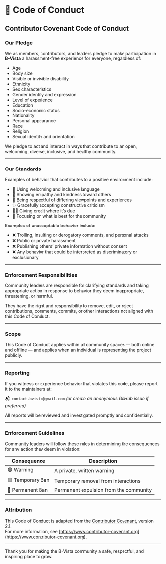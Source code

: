 # 📜 Code of Conduct

## Contributor Covenant Code of Conduct

### Our Pledge

We as members, contributors, and leaders pledge to make participation in **B-Vista** a harassment-free experience for everyone, regardless of:

- Age
- Body size
- Visible or invisible disability
- Ethnicity
- Sex characteristics
- Gender identity and expression
- Level of experience
- Education
- Socio-economic status
- Nationality
- Personal appearance
- Race
- Religion
- Sexual identity and orientation

We pledge to act and interact in ways that contribute to an open, welcoming, diverse, inclusive, and healthy community.

---

### Our Standards

Examples of behavior that contributes to a positive environment include:

- 🧠 Using welcoming and inclusive language
- 🙌 Showing empathy and kindness toward others
- 🧩 Being respectful of differing viewpoints and experiences
- ✨ Gracefully accepting constructive criticism
- 🧑‍🏫 Giving credit where it’s due
- 🤝 Focusing on what is best for the community

Examples of unacceptable behavior include:

- ❌ Trolling, insulting or derogatory comments, and personal attacks
- ❌ Public or private harassment
- ❌ Publishing others’ private information without consent
- ❌ Any behavior that could be interpreted as discriminatory or exclusionary

---

### Enforcement Responsibilities

Community leaders are responsible for clarifying standards and taking appropriate action in response to behavior they deem inappropriate, threatening, or harmful.

They have the right and responsibility to remove, edit, or reject contributions, comments, commits, or other interactions not aligned with this Code of Conduct.

---

### Scope

This Code of Conduct applies within all community spaces — both online and offline — and applies when an individual is representing the project publicly.

---

### Reporting

If you witness or experience behavior that violates this code, please report it to the maintainers at:

📬 `contact.bvista@gmail.com` *(or create an anonymous GitHub issue if preferred)*

All reports will be reviewed and investigated promptly and confidentially.

---

### Enforcement Guidelines

Community leaders will follow these rules in determining the consequences for any action they deem in violation:

| Consequence | Description |
|-------------|-------------|
| 🟢 Warning     | A private, written warning |
| 🟡 Temporary Ban | Temporary removal from interactions |
| 🔴 Permanent Ban | Permanent expulsion from the community |

---

### Attribution

This Code of Conduct is adapted from the [Contributor Covenant][homepage], version 2.1.  
For more information, see [https://www.contributor-covenant.org](https://www.contributor-covenant.org).

[homepage]: https://www.contributor-covenant.org

---

Thank you for making the B-Vista community a safe, respectful, and inspiring place to grow.
